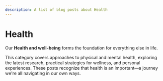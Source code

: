 ```yaml
---
description: A list of blog posts about Health
---
```


# Health

Our **Health and well-being** forms the foundation for everything else in life.

This category covers approaches to physical and mental health, exploring the latest research, practical strategies for wellness, and personal experiences. These posts recognize that health is an important—a journey we're all navigating in our own ways.
